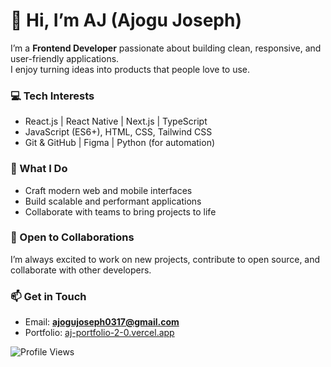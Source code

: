 # 👋 Hi, I’m AJ (Ajogu Joseph)  

I’m a **Frontend Developer** passionate about building clean, responsive, and user-friendly applications.  
I enjoy turning ideas into products that people love to use.  

### 💻 Tech Interests  
- React.js | React Native | Next.js | TypeScript  
- JavaScript (ES6+), HTML, CSS, Tailwind CSS  
- Git & GitHub | Figma | Python (for automation)  

### 🚀 What I Do  
- Craft modern web and mobile interfaces  
- Build scalable and performant applications  
- Collaborate with teams to bring projects to life  

### 🤝 Open to Collaborations  
I’m always excited to work on new projects, contribute to open source, and collaborate with other developers.  

### 📫 Get in Touch  
- Email: **ajogujoseph0317@gmail.com**  
- Portfolio: [aj-portfolio-2-0.vercel.app](https://aj-portfolio-2-0.vercel.app)  

![Profile Views](https://visitcount.itsvg.in/api?id=AJ&label=Profile%20Views&color=12&icon=2&pretty=true)



<!---
ITACHI1117/ITACHI1117 is a ✨ special ✨ repository because its `README.md` (this file) appears on your GitHub profile.
You can click the Preview link to take a look at your changes.
--->
